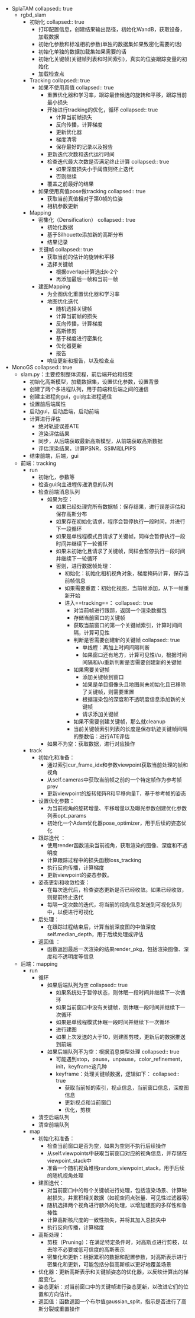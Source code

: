 - SplaTAM
  collapsed:: true
	- rgbd_slam
		- 初始化
		  collapsed:: true
			- 打印配置信息，创建结果输出路径，初始化WandB，获取设备，加载数据
			- 初始化参数和标准相机参数(单独的数据集如果致密化需要的话)
			- 初始化单独的数据加载集如果需要的话
			- 初始化关键帧(关键帧列表和时间索引)，真实的位姿跟踪变量的初始化
			- 加载检查点
		- Tracking
		  collapsed:: true
			- 如果不使用真值
			  collapsed:: true
				- 重置优化器和学习率，跟踪最佳候选的旋转和平移，跟踪当前最小损失
				- 开始进行tracking的优化，循环
				  collapsed:: true
					- 计算当前帧损失
					- 反向传播，计算梯度
					- 更新优化器
					- 梯度清零
					- 保存最好的记录以及报告
				- 更新迭代次数和迭代运行时间
				- 检查迭代最大次数是否满足终止计算
				  collapsed:: true
					- 如果深度损失小于阈值则终止迭代
					- 否则继续
				- 覆盖之前最好的结果
			- 如果使用真值pose做tracking
			  collapsed:: true
				- 获取当前真值相对于第0帧的位姿
				- 相机参数更新
		- Mapping
			- 密集化（Densification）
			  collapsed:: true
				- 初始化数据
				- 基于Silhouette添加新的高斯分布
				- 结果记录
			- 关键帧
			  collapsed:: true
				- 获取当前的估计的旋转和平移
				- 选择关键帧
					- 根据overlap计算选出k-2个
					- 再添加最后一帧和当前一帧
			- 建图Mapping
				- 为全图优化重置优化器和学习率
				- 地图优化迭代
					- 随机选择关键帧
					- 计算当前帧的损失
					- 反向传播，计算梯度
					- 高斯修剪
					- 基于梯度进行密集化
					- 优化器更新
					- 报告
				- 响应更新和报告，以及检查点
- MonoGS
  collapsed:: true
	- slam.py：主要控制整体流程，前后端开始和结束
		- 初始化高斯模型，加载数据集，设置优化参数，设置背景
		- 创建了两个多进程队列，用于前端和后端之间的通信
		- 创建主进程向gui，gui向主进程通信
		- 设置前后端属性
		- 启动gui，启动后端，启动前端
		- 计算进行评估
			- 绝对轨迹误差ATE
			- 渲染评估结果
			- 同步，从后端获取最新高斯模型，从前端获取高斯数据
			- 评估渲染结果，计算PSNR，SSIM和LPIPS
		- 结束前端，后端，gui
	- 前端：tracking
		- run
			- 初始化，参数等
			- 检查gui向主进程传递消息的队列
			- 检查前端消息队列
				- 如果为空：
					- 如果已经处理完所有数据帧：保存结果，进行误差评估和保存高斯分布
					- 如果存在初始化请求，程序会暂停执行一段时间，并进行下一段循环
					- 如果是单线程模式且请求了关键帧，同样会暂停执行一段时间并继续下一轮循环
					- 如果未初始化且请求了关键帧，同样会暂停执行一段时间并继续下一轮循环
					- 否则，进行数据帧处理：
						- 初始化：初始化相机视角对象，梯度掩码计算，保存当前帧信息
						- 如果需要重置：初始化视图，当前帧添加，从下一帧重新开始
						- 进入==tracking==：
						  collapsed:: true
							- 对当前帧进行跟踪，返回一个渲染数据包
							- 存储当前窗口的关键帧
							- 获取当前窗口的第一个关键帧索引，计算时间间隔，计算可见性
							- 判断是否需要创建新的关键帧
							  collapsed:: true
								- 单线程：再加上时间间隔判断
								- 如果窗口还有地方，计算可见性i/u，根据时间间隔和i/u重新判断是否需要创建新的关键帧
							- 如果需要关键帧
								- 添加关键帧到窗口
								- 如果是单目摄像头且地图尚未初始化且已移除了关键帧，则需要重置
								- 根据渲染包的深度和不透明度信息添加新的关键帧
								- 请求添加关键帧
							- 如果不需要创建关键帧，那么就cleanup
							- 当前关键帧索引列表的长度是保存轨迹关键帧间隔的整数倍：进行ATE评估
				- 如果不为空：获取数据，进行对应操作
		- track
			- 初始化和准备：
				- 通过索引cur_frame_idx和参数viewpoint获取当前处理的帧和视角
				- 从self.cameras中获取当前帧之前的一个特定帧作为参考帧prev
				- 更新viewpoint的旋转矩阵R和平移向量T，基于参考帧的姿态
			- 设置优化参数：
				- 为当前视角的旋转增量、平移增量以及曝光参数创建优化参数列表opt_params
				- 初始化一个Adam优化器pose_optimizer，用于后续的姿态优化
			- 跟踪迭代 ：
				- 使用render函数渲染当前视角，获取渲染的图像、深度和不透明度
				- 计算跟踪过程中的损失函数loss_tracking
				- 执行反向传播，计算梯度
				- 更新viewpoint的姿态参数。
			- 姿态更新和收敛检查：
				- 在每次迭代后，检查姿态更新是否已经收敛。如果已经收敛，则提前终止迭代
				- 每隔一定次数的迭代，将当前的视角信息发送到可视化队列中，以便进行可视化
			- 后处理：
				- 在跟踪过程结束后，计算当前深度图的中值深度self.median_depth，用于后续处理或评估
			- 返回值 ：
				- 函数返回最后一次渲染的结果render_pkg，包括渲染图像、深度和不透明度等信息
	- 后端：mapping
		- run
			- 循环
				- 如果后端队列为空
				  collapsed:: true
					- 如果系统处于暂停状态，则休眠一段时间并继续下一次循环
					- 如果当前窗口中没有关键帧，则休眠一段时间并继续下一次循环
					- 如果是单线程模式休眠一段时间并继续下一次循环
					- 进行建图
					- 如果上次发送的大于10，则建图剪枝，更新后的数据推送到前端
				- 如果后端队列不为空：根据消息类型处理
				  collapsed:: true
					- 可能遇到stop，pause，unpause，color_refinement，init，keyframe这几种
					- keyframe：处理关键帧数据，逻辑如下：
					  collapsed:: true
						- 获取当前帧的索引，视点信息，当前窗口信息，深度图信息
						- 更新视点和当前窗口
						- 优化，剪枝
			- 清空后端队列
			- 清空前端队列
		- map
			- 初始化和准备：
				- 检查当前窗口是否为空，如果为空则不执行后续操作
				- 从self.viewpoints中获取当前窗口对应的视角信息，并存储在viewpoint_stack中
				- 准备一个随机视角堆栈random_viewpoint_stack，用于后续的随机视角处理
			- 建图迭代：
				- 对当前窗口中的每个关键帧进行处理，包括渲染场景、计算映射损失，并累积相关数据（如视空间点张量、可见性过滤器等）
				- 随机选择两个视角进行额外的处理，以增加建图的多样性和鲁棒性
				- 计算高斯核尺度的一致性损失，并将其加入总损失中
				- 执行反向传播，计算梯度
			- 高斯处理：
				- 剪枝（Pruning）：在满足特定条件时，对高斯点进行剪枝，以去除不必要或低可信度的高斯表示
				- 密集化和更新：根据累积的数据和配置参数，对高斯表示进行密集化和更新，可能包括分裂高斯核以更好地覆盖场景
			- 优化器：更新高斯表示和关键帧姿态的优化器，以反映计算出的梯度变化。
			- 姿态更新：对当前窗口中的关键帧进行姿态更新，以改进它们的位置和方向估计。
			- 返回值：函数返回一个布尔值gaussian_split，指示是否进行了高斯分裂或重置操作